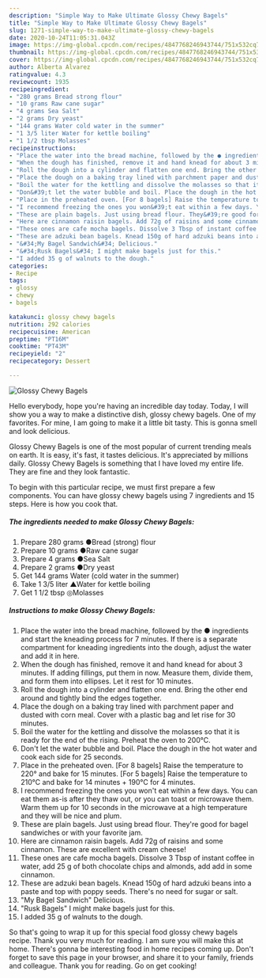 ```yaml
---
description: "Simple Way to Make Ultimate Glossy Chewy Bagels"
title: "Simple Way to Make Ultimate Glossy Chewy Bagels"
slug: 1271-simple-way-to-make-ultimate-glossy-chewy-bagels
date: 2020-10-24T11:05:31.043Z
image: https://img-global.cpcdn.com/recipes/4847768246943744/751x532cq70/glossy-chewy-bagels-recipe-main-photo.jpg
thumbnail: https://img-global.cpcdn.com/recipes/4847768246943744/751x532cq70/glossy-chewy-bagels-recipe-main-photo.jpg
cover: https://img-global.cpcdn.com/recipes/4847768246943744/751x532cq70/glossy-chewy-bagels-recipe-main-photo.jpg
author: Alberta Alvarez
ratingvalue: 4.3
reviewcount: 1935
recipeingredient:
- "280 grams Bread strong flour"
- "10 grams Raw cane sugar"
- "4 grams Sea Salt"
- "2 grams Dry yeast"
- "144 grams Water cold water in the summer"
- "1 3/5 liter Water for kettle boiling"
- "1 1/2 tbsp Molasses"
recipeinstructions:
- "Place the water into the bread machine, followed by the ● ingredients and start the kneading process for 7 minutes.  If there is a separate compartment for kneading ingredients into the dough, adjust the water and add it in here."
- "When the dough has finished, remove it and hand knead for about 3 minutes. If adding fillings, put them in now. Measure them, divide them, and form them into ellipses. Let it rest for 10 minutes."
- "Roll the dough into a cylinder and flatten one end. Bring the other end around and tightly bind the edges together."
- "Place the dough on a baking tray lined with parchment paper and dusted with corn meal. Cover with a plastic bag and let rise for 30 minutes."
- "Boil the water for the kettling and dissolve the molasses so that it is ready for the end of the rising. Preheat the oven to 200°C."
- "Don&#39;t let the water bubble and boil. Place the dough in the hot water and cook each side for 25 seconds."
- "Place in the preheated oven. [For 8 bagels] Raise the temperature to 220° and bake for 15 minutes. [For 5 bagels]  Raise the temperature to 210°C and bake for 14 minutes + 190°C for 4 minutes."
- "I recommend freezing the ones you won&#39;t eat within a few days. You can eat them as-is after they thaw out, or you can toast or microwave them. Warm them up for 10 seconds in the microwave at a high temperature and they will be nice and plum."
- "These are plain bagels. Just using bread flour. They&#39;re good for bagel sandwiches or with your favorite jam."
- "Here are cinnamon raisin bagels. Add 72g of raisins and some cinnamon. These are excellent with cream cheese!"
- "These ones are cafe mocha bagels. Dissolve 3 Tbsp of instant coffee in water, add 25 g of both chocolate chips and almonds, add add in some cinnamon."
- "These are adzuki bean bagels. Knead 150g of hard adzuki beans into a paste and top with poppy seeds. There&#39;s no need for sugar or salt."
- "&#34;My Bagel Sandwich&#34; Delicious."
- "&#34;Rusk Bagels&#34; I might make bagels just for this."
- "I added 35 g of walnuts to the dough."
categories:
- Recipe
tags:
- glossy
- chewy
- bagels

katakunci: glossy chewy bagels 
nutrition: 292 calories
recipecuisine: American
preptime: "PT16M"
cooktime: "PT43M"
recipeyield: "2"
recipecategory: Dessert

---
```



![Glossy Chewy Bagels](https://img-global.cpcdn.com/recipes/4847768246943744/751x532cq70/glossy-chewy-bagels-recipe-main-photo.jpg)

Hello everybody, hope you're having an incredible day today. Today, I will show you a way to make a distinctive dish, glossy chewy bagels. One of my favorites. For mine, I am going to make it a little bit tasty. This is gonna smell and look delicious.

Glossy Chewy Bagels is one of the most popular of current trending meals on earth. It is easy, it's fast, it tastes delicious. It's appreciated by millions daily. Glossy Chewy Bagels is something that I have loved my entire life. They are fine and they look fantastic.




To begin with this particular recipe, we must first prepare a few components. You can have glossy chewy bagels using 7 ingredients and 15 steps. Here is how you cook that.

<!--inarticleads1-->

##### The ingredients needed to make Glossy Chewy Bagels:

1. Prepare 280 grams ●Bread (strong) flour
1. Prepare 10 grams ●Raw cane sugar
1. Prepare 4 grams ●Sea Salt
1. Prepare 2 grams ●Dry yeast
1. Get 144 grams Water (cold water in the summer)
1. Take 1 3/5 liter ▲Water for kettle boiling
1. Get 1 1/2 tbsp ◎Molasses




<!--inarticleads2-->

##### Instructions to make Glossy Chewy Bagels:

1. Place the water into the bread machine, followed by the ● ingredients and start the kneading process for 7 minutes.  If there is a separate compartment for kneading ingredients into the dough, adjust the water and add it in here.
1. When the dough has finished, remove it and hand knead for about 3 minutes. If adding fillings, put them in now. Measure them, divide them, and form them into ellipses. Let it rest for 10 minutes.
1. Roll the dough into a cylinder and flatten one end. Bring the other end around and tightly bind the edges together.
1. Place the dough on a baking tray lined with parchment paper and dusted with corn meal. Cover with a plastic bag and let rise for 30 minutes.
1. Boil the water for the kettling and dissolve the molasses so that it is ready for the end of the rising. Preheat the oven to 200°C.
1. Don&#39;t let the water bubble and boil. Place the dough in the hot water and cook each side for 25 seconds.
1. Place in the preheated oven. [For 8 bagels] Raise the temperature to 220° and bake for 15 minutes. [For 5 bagels]  Raise the temperature to 210°C and bake for 14 minutes + 190°C for 4 minutes.
1. I recommend freezing the ones you won&#39;t eat within a few days. You can eat them as-is after they thaw out, or you can toast or microwave them. Warm them up for 10 seconds in the microwave at a high temperature and they will be nice and plum.
1. These are plain bagels. Just using bread flour. They&#39;re good for bagel sandwiches or with your favorite jam.
1. Here are cinnamon raisin bagels. Add 72g of raisins and some cinnamon. These are excellent with cream cheese!
1. These ones are cafe mocha bagels. Dissolve 3 Tbsp of instant coffee in water, add 25 g of both chocolate chips and almonds, add add in some cinnamon.
1. These are adzuki bean bagels. Knead 150g of hard adzuki beans into a paste and top with poppy seeds. There&#39;s no need for sugar or salt.
1. &#34;My Bagel Sandwich&#34; Delicious.
1. &#34;Rusk Bagels&#34; I might make bagels just for this.
1. I added 35 g of walnuts to the dough.




So that's going to wrap it up for this special food glossy chewy bagels recipe. Thank you very much for reading. I am sure you will make this at home. There's gonna be interesting food in home recipes coming up. Don't forget to save this page in your browser, and share it to your family, friends and colleague. Thank you for reading. Go on get cooking!
